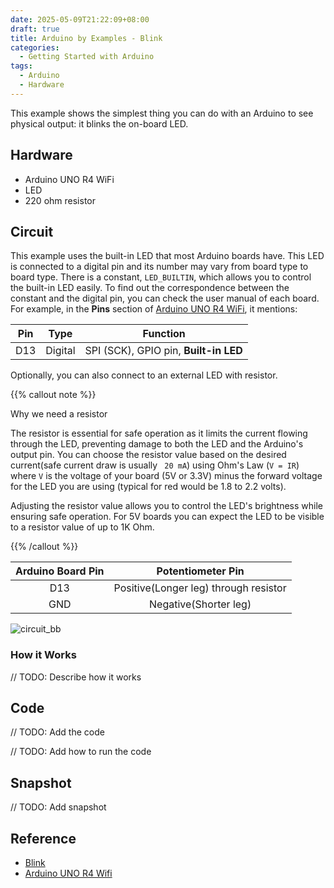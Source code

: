 ```yaml
---
date: 2025-05-09T21:22:09+08:00
draft: true
title: Arduino by Examples - Blink
categories: 
  - Getting Started with Arduino
tags:
  - Arduino
  - Hardware 
---
```

This example shows the simplest thing you can do with an Arduino to see physical output: it blinks the on-board LED.

## Hardware
* Arduino UNO R4 WiFi
* LED
* 220 ohm resistor

## Circuit
This example uses the built-in LED that most Arduino boards have. This LED is connected to a digital pin and its number may vary from board type to board type. 
There is a constant, `LED_BUILTIN`, which allows you to control the built-in LED easily. 
To find out the correspondence between the constant and the digital pin, you can check the user manual of each board.
For example, in the **Pins** section of [Arduino UNO R4 WiFi](https://docs.arduino.cc/tutorials/uno-r4-wifi/cheat-sheet/), it mentions:

|Pin|	Type|	Function|
|:-----:|:-----:|:-----:|
|D13	|Digital|	SPI (SCK), GPIO pin, **Built-in LED**|


Optionally, you can also connect to an external LED with resistor.

{{% callout note %}}
<div class="mt-1 font-semibold text-lg">Why we need a resistor</div>

The resistor is essential for safe operation as it limits the current flowing through the LED, preventing damage to both the LED and the Arduino's output pin. You can choose the resistor value based on the desired current(safe current draw is usually ` 20 mA`) using Ohm's Law (`V = IR`) where `V` is the voltage of your board (5V or 3.3V) minus the forward voltage for the LED you are using (typical for red would be 1.8 to 2.2 volts).

Adjusting the resistor value allows you to control the LED's brightness while ensuring safe operation. For 5V boards you can expect the LED to be visible to a resistor value of up to 1K Ohm.

{{% /callout %}}



<div class="flex flex-row gap-3"> 
<div class="flex-none">

|Arduino Board Pin|Potentiometer Pin|
|:----:|:----:|
| D13 | Positive(Longer leg) through resistor |
| GND | Negative(Shorter leg) |


</div>
<div class="flex-">

![circuit_bb](circuit_bb.png)

</div>
</div>

### How it Works
// TODO: Describe how it works


## Code

// TODO: Add the code

// TODO: Add how to run the code

## Snapshot
// TODO: Add snapshot

## Reference
* [Blink](https://docs.arduino.cc/built-in-examples/basics/Blink/)
* [Arduino UNO R4 Wifi](https://docs.arduino.cc/hardware/uno-r4-wifi/)

